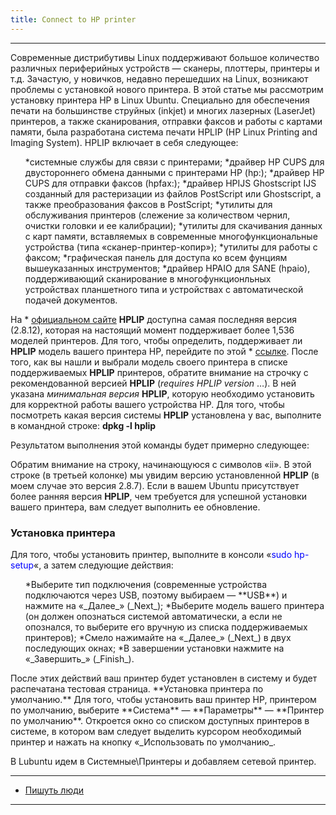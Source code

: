 ```yaml
---
title: Connect to HP printer
---
```


-----

Современные дистрибутивы Linux поддерживают большое количество различных периферийных устройств — сканеры, плоттеры, принтеры и т.д. Зачастую, у новичков, недавно перешедших на Linux, возникают проблемы с установкой нового принтера. В этой статье мы рассмотрим установку принтера HP в Linux Ubuntu.
Специально для обеспечения печати на большинстве струйных (inkjet) и многих лазерных (LaserJet) принтеров, а также сканирования, отправки факсов и работы с картами памяти, была разработана система печати HPLIP (HP Linux Printing and Imaging System).
HPLIP включает в себя следующее:
<ul>
 	*системные службы для связи с принтерами;
 	*драйвер HP CUPS для двустороннего обмена данными с принтерами HP (hp:);
 	*драйвер HP CUPS для отправки факсов (hpfax:);
 	*драйвер HPIJS Ghostscript IJS созданный для растеризации из файлов PostScript или Ghostscript, а также преобразования факсов в PostScript;
 	*утилиты для обслуживания принтеров (слежение за количеством чернил, очистки головки и ее калибрации);
 	*утилиты для скачивания данных с карт памяти, вставляемых в современные многофункциональные устройства (типа «сканер-принтер-копир»);
 	*утилиты для работы с факсом;
 	*графическая панель для доступа ко всем фунциям вышеуказанных инструментов;
 	*драйвер HPAIO для SANE (hpaio), поддерживающий сканирование в многофункционльных устройствах планшетного типа и устройствах с автоматической подачей документов.
</ul>


На * <a href="https://hplipopensource.com/hplip-web/index.html">официальном сайте</a> **HPLIP** доступна самая последняя версия (2.8.12), которая на настоящий момент поддерживает более 1,536 моделей принтеров.
Для того, чтобы определить, поддерживает ли **HPLIP** модель вашего принтера HP, перейдите по этой * <a href="https://hplipopensource.com/hplip-web/supported_devices/index.html">ссылке</a>.
После того, как вы нашли и выбрали модель своего принтера в списке поддерживаемых **HPLIP** принтеров, обратите внимание на строчку с рекомендованной версией **HPLIP** (_requires HPLIP version_ …). В ней указана _минимальная версия_ **HPLIP**, которую необходимо установить для корректной работы вашего устройства HP.
Для того, чтобы посмотреть какая версия системы **HPLIP** установлена у вас, выполните в командной строке:
**dpkg -l hplip**

Результатом выполнения этой команды будет примерно следующее:

Обратим внимание на строку, начинающуюся с символов «ii». В этой строке (в третьей колонке) мы увидим версию установленной **HPLIP** (в моем случае это версия 2.8.7).
Если в вашем Ubuntu присутствует более ранняя версия **HPLIP**, чем требуется для успешной установки вашего принтера, вам следует выполнить ее обновление.
<h3>Установка принтера</h3>
Для того, чтобы установить принтер, выполните в консоли «<span style="color: #0000ff;">sudo hp-setup</span>«, а затем следующие действия:
<ol>
 	*Выберите тип подключения (современные устройства подключаются через USB, поэтому выбираем — **USB**) и нажмите на «_Далее_» (_Next_);
 	*Выберите модель вашего принтера (он должен опознаться системой автоматически, а если не опознался, то выберите его вручную из списка поддерживаемых принтеров);
 	*Смело нажимайте на «_Далее_» (_Next_) в двух последующих окнах;
 	*В завершении установки нажмите на «_Завершить_» (_Finish_).
</ol>
После этих действий ваш принтер будет установлен в систему и будет распечатана тестовая страница.
**Установка принтера по умолчанию.**
Для того, чтобы установить ваш принтер HP, принтером по умолчанию, выберите **Система** — **Параметры** — **Принтер по умолчанию**.
Откроется окно со списком доступных принтеров в системе, в котором вам следует выделить курсором необходимый принтер и нажать на кнопку «_Использовать по умолчанию_.

В Lubuntu идем в Системные\Принтеры и добавляем сетевой принтер.

-----
* <a href="http://linuxway.ru/poleznoe/ustanovka-printera-hp-v-linux-ubuntu/" target="_blank">Пишуть люди</a>
-----